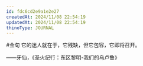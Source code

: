 ```yaml
---
id: fdc6cd2e9a1e2e27
createdAt: 2024/11/08 22:54:19
updatedAt: 2024/11/08 22:54:19
thinoType: JOURNAL
---
```

#金句 它的迷人就在于，它残缺，但它包容，它即将召开。

——牙仙，《圣火纪行：东区黎明-我们的乌卢鲁》